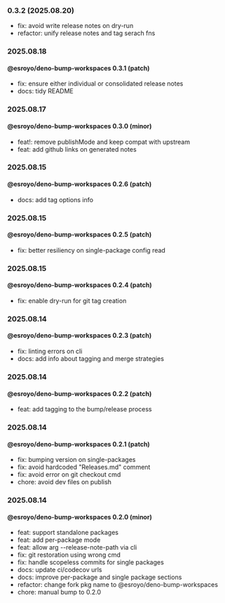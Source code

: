 ### 0.3.2 (2025.08.20)

- fix: avoid write release notes on dry-run
- refactor: unify release notes and tag serach fns

### 2025.08.18

#### @esroyo/deno-bump-workspaces 0.3.1 (patch)

- fix: ensure either individual or consolidated release notes
- docs: tidy README

### 2025.08.17

#### @esroyo/deno-bump-workspaces 0.3.0 (minor)

- feat!: remove publishMode and keep compat with upstream
- feat: add github links on generated notes

### 2025.08.15

#### @esroyo/deno-bump-workspaces 0.2.6 (patch)

- docs: add tag options info

### 2025.08.15

#### @esroyo/deno-bump-workspaces 0.2.5 (patch)

- fix: better resiliency on single-package config read

### 2025.08.15

#### @esroyo/deno-bump-workspaces 0.2.4 (patch)

- fix: enable dry-run for git tag creation

### 2025.08.14

#### @esroyo/deno-bump-workspaces 0.2.3 (patch)

- fix: linting errors on cli
- docs: add info about tagging and merge strategies

### 2025.08.14

#### @esroyo/deno-bump-workspaces 0.2.2 (patch)

- feat: add tagging to the bump/release process

### 2025.08.14

#### @esroyo/deno-bump-workspaces 0.2.1 (patch)

- fix: bumping version on single-packages
- fix: avoid hardcoded "Releases.md" comment
- fix: avoid error on git checkout cmd
- chore: avoid dev files on publish

### 2025.08.14

#### @esroyo/deno-bump-workspaces 0.2.0 (minor)

- feat: support standalone packages
- feat: add per-package mode
- feat: allow arg --release-note-path via cli
- fix: git restoration using wrong cmd
- fix: handle scopeless commits for single packages
- docs: update ci/codecov urls
- docs: improve per-package and single package sections
- refactor: change fork pkg name to @esroyo/deno-bump-workspaces
- chore: manual bump to 0.2.0
